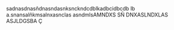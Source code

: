 sadnasdnasñdnasndasnksnckndcdblkadbcidbcdb lb
a.snansalñkmsalnxasnclas
asndmlsAMNDXS
SÑ
DNXASLNDXLAS
ASJLDGSBA
Ç